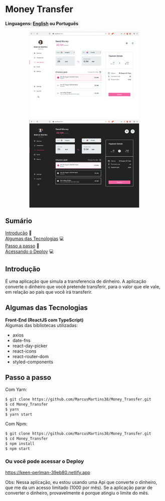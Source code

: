 # Money Transfer

#### Linguagens: <a href="https://github.com/MarcusMartins38/datamonkeys">English<a/> ou Português

<p align="center">
<img src="./.github/HomeLigth.png" width=350 align="center" />
<img src="./.github/HomeDark.png" width=350 align="center" />
</p>

## Sumário
[Introdução](#introdução) :door:  
[Algumas das Tecnologias](#algumas-das-tecnologias) :computer:  
[Passo a passo](#passo-a-passo) :open_book:  
[Acessando o Deploy](#ou-você-pode-acessar-o-deploy) :computer:



## Introdução

É uma aplicação que simula a transferencia de dinheiro. A aplicação converte o dinheiro que você pretende transferir, para o valor que ele vale, em relação ao país que você irá transferir.


## Algumas das Tecnologias

**Front-End (ReactJS com TypeScript)**  
Algumas das bibliotecas utilizadas:
- axios
- date-fns
- react-day-picker
- react-icons
- react-router-dom
- styled-components


## Passo a passo

Com Yarn:
```
$ git clone https://github.com/MarcusMartins38/Money_Transfer.git
$ cd Money_Transfer
$ yarn
$ yarn start
```
Com Npm:

```
$ git clone https://github.com/MarcusMartins38/Money_Transfer.git
$ cd Money_Transfer
$ npm install
$ npm start
```

### Ou você pode acessar o Deploy

https://keen-perlman-39eb80.netlify.app


Obs: Nessa aplicação, eu estou usando uma Api que converte o dinheiro, que me da um acesso limitado (1000 por mês). Se a aplicação parar de converter o dinheiro, provavelmente é porque atingiu o limite do mês.
